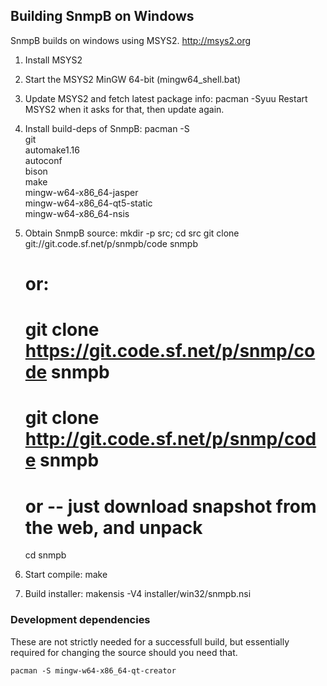 ## Building SnmpB on Windows ##

SnmpB builds on windows using MSYS2. http://msys2.org

1. Install MSYS2

2. Start the MSYS2 MinGW 64-bit (mingw64_shell.bat)

3. Update MSYS2 and fetch latest package info:
      pacman -Syuu
   Restart MSYS2 when it asks for that, then update again.

4. Install build-deps of SnmpB:
      pacman -S \
        git \
        automake1.16 \
        autoconf \
        bison \
        make \
        mingw-w64-x86_64-jasper \
        mingw-w64-x86_64-qt5-static \
        mingw-w64-x86_64-nsis

5. Obtain SnmpB source:
      mkdir -p src; cd src
      git clone git://git.code.sf.net/p/snmpb/code snmpb
      # or:
      # git clone https://git.code.sf.net/p/snmp/code snmpb
      # git clone http://git.code.sf.net/p/snmp/code snmpb
      # or -- just download snapshot from the web, and unpack
      cd snmpb

6. Start compile:
      make

7. Build installer:
      makensis -V4 installer/win32/snmpb.nsi


### Development dependencies ###

These are not strictly needed for a successfull build, but essentially required
for changing the source should you need that.

    pacman -S mingw-w64-x86_64-qt-creator
